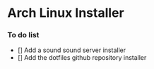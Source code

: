 # Arch Linux Installer

### To do list

- [] Add a sound  sound server installer 
- [] Add the dotfiles github repository installer
